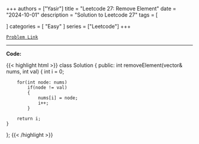 
+++
authors = ["Yasir"]
title = "Leetcode 27: Remove Element"
date = "2024-10-01"
description = "Solution to Leetcode 27"
tags = [
    
]
categories = [
    "Easy"
]
series = ["Leetcode"]
+++



[`Problem Link`](https://leetcode.com/problems/remove-element/description/)

---

**Code:**

{{< highlight html >}}
class Solution {
public:
    int removeElement(vector<int>& nums, int val) {
        int i = 0;
        
        for(int node: nums)
            if(node != val)
            {
                nums[i] = node;
                i++;
            }
        
        return i;
    }
};
{{< /highlight >}}

